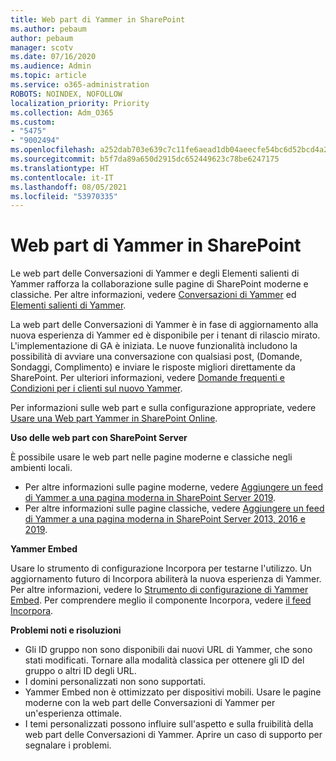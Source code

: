 ```yaml
---
title: Web part di Yammer in SharePoint
ms.author: pebaum
author: pebaum
manager: scotv
ms.date: 07/16/2020
ms.audience: Admin
ms.topic: article
ms.service: o365-administration
ROBOTS: NOINDEX, NOFOLLOW
localization_priority: Priority
ms.collection: Adm_O365
ms.custom:
- "5475"
- "9002494"
ms.openlocfilehash: a252dab703e639c7c11fe6aead1db04aeecfe54bc6d52bcd4a28433aed4701d5
ms.sourcegitcommit: b5f7da89a650d2915dc652449623c78be6247175
ms.translationtype: HT
ms.contentlocale: it-IT
ms.lasthandoff: 08/05/2021
ms.locfileid: "53970335"
---
```

# <a name="yammer-web-parts-in-sharepoint"></a>Web part di Yammer in SharePoint

Le web part delle Conversazioni di Yammer e degli Elementi salienti di Yammer rafforza la collaborazione sulle pagine di SharePoint moderne e classiche. Per altre informazioni, vedere [Conversazioni di Yammer](https://support.microsoft.com/office/use-a-yammer-web-part-in-sharepoint-online-a53cfa0c-3d09-42c8-a286-1038a81c59da#conversations) ed [Elementi salienti di Yammer](https://support.microsoft.com/office/use-a-yammer-web-part-in-sharepoint-online-a53cfa0c-3d09-42c8-a286-1038a81c59da#highlights).    

La web part delle Conversazioni di Yammer è in fase di aggiornamento alla nuova esperienza di Yammer ed è disponibile per i tenant di rilascio mirato. L'implementazione di GA è iniziata. Le nuove funzionalità includono la possibilità di avviare una conversazione con qualsiasi post, (Domande, Sondaggi, Complimento) e inviare le risposte migliori direttamente da SharePoint. Per ulteriori informazioni, vedere [Domande frequenti e Condizioni per i clienti sul nuovo Yammer](https://docs.microsoft.com/yammer/get-started-with-yammer/newyammer-faq).

 Per informazioni sulle web part e sulla configurazione appropriate, vedere [Usare una Web part Yammer in SharePoint Online](https://support.microsoft.com/office/use-a-yammer-web-part-in-sharepoint-online-a53cfa0c-3d09-42c8-a286-1038a81c59da).  

**Uso delle web part con SharePoint Server**  

È possibile usare le web part nelle pagine moderne e classiche negli ambienti locali.

- Per altre informazioni sulle pagine moderne, vedere [Aggiungere un feed di Yammer a una pagina moderna in SharePoint Server 2019](https://docs.microsoft.com/yammer/integrate-yammer-with-other-apps/embed-a-feed-into-a-sharepoint-site#add-a-yammer-feed-to-a-modern-page-in-sharepoint-server-2019). 
- Per altre informazioni sulle pagine classiche, vedere [Aggiungere un feed di Yammer a una pagina moderna in SharePoint Server 2013, 2016 e 2019](https://docs.microsoft.com/yammer/integrate-yammer-with-other-apps/embed-a-feed-into-a-sharepoint-site#add-a-yammer-feed-to-a-classic-page-in-sharepoint-servers-2013-2016-and-2019).

**Yammer Embed**  

Usare lo strumento di configurazione Incorpora per testarne l'utilizzo. Un aggiornamento futuro di Incorpora abiliterà la nuova esperienza di Yammer. Per altre informazioni, vedere lo [Strumento di configurazione di Yammer Embed](https://aka.ms/YammerEmbedConfigureTool). Per comprendere meglio il componente Incorpora, vedere [il feed Incorpora](https://aka.ms/YammerDevDocs).

**Problemi noti e risoluzioni**

- Gli ID gruppo non sono disponibili dai nuovi URL di Yammer, che sono stati modificati. Tornare alla modalità classica per ottenere gli ID del gruppo o altri ID degli URL.
- I domini personalizzati non sono supportati.
- Yammer Embed non è ottimizzato per dispositivi mobili. Usare le pagine moderne con la web part delle Conversazioni di Yammer per un'esperienza ottimale.
- I temi personalizzati possono influire sull'aspetto e sulla fruibilità della web part delle Conversazioni di Yammer. Aprire un caso di supporto per segnalare i problemi.